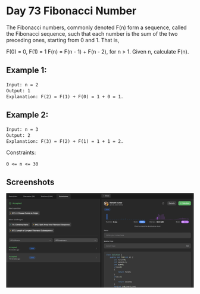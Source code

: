 
# Day 73 Fibonacci Number

The Fibonacci numbers, commonly denoted F(n) form a sequence, called the Fibonacci sequence, such that each number is the sum of the two preceding ones, starting from 0 and 1. That is,

F(0) = 0, F(1) = 1
F(n) = F(n - 1) + F(n - 2), for n > 1.
Given n, calculate F(n).



## Example 1:


````
Input: n = 2
Output: 1
Explanation: F(2) = F(1) + F(0) = 1 + 0 = 1.
````
## Example 2:
````
Input: n = 3
Output: 2
Explanation: F(3) = F(2) + F(1) = 1 + 1 = 2.

````


Constraints:

```
0 <= n <= 30
```











## Screenshots

![Solution Screenshot](/ProgramSS/Solution73.png)







